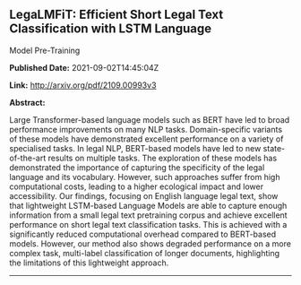 ## LegaLMFiT: Efficient Short Legal Text Classification with LSTM Language
  Model Pre-Training

**Published Date:** 2021-09-02T14:45:04Z

**Link:** http://arxiv.org/pdf/2109.00993v3

**Abstract:**

  Large Transformer-based language models such as BERT have led to broad
performance improvements on many NLP tasks. Domain-specific variants of these
models have demonstrated excellent performance on a variety of specialised
tasks. In legal NLP, BERT-based models have led to new state-of-the-art results
on multiple tasks. The exploration of these models has demonstrated the
importance of capturing the specificity of the legal language and its
vocabulary. However, such approaches suffer from high computational costs,
leading to a higher ecological impact and lower accessibility. Our findings,
focusing on English language legal text, show that lightweight LSTM-based
Language Models are able to capture enough information from a small legal text
pretraining corpus and achieve excellent performance on short legal text
classification tasks. This is achieved with a significantly reduced
computational overhead compared to BERT-based models. However, our method also
shows degraded performance on a more complex task, multi-label classification
of longer documents, highlighting the limitations of this lightweight approach.


---

